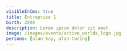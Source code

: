 ```yaml
---
visibleInCms: true
title: Entreprise 1
birth: 2000
description: Lorem ipsum dolor sit amet
image: /images/events/active_worlds_logo.jpg
persons: [alan-kay, alan-turing]
---
```

